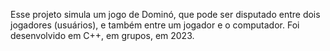  Esse projeto simula um jogo de Dominó, que pode ser disputado entre dois jogadores (usuários), e também entre um jogador e o computador. Foi desenvolvido em C++, em grupos, em 2023.
